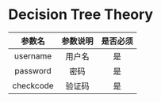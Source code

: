 # Decision Tree Theory


|参数名|参数说明|是否必须|
|:---:|:---:|:---:|
|username|用户名|是|
|password|密码|是|
|checkcode|验证码|是|

